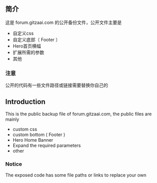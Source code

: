 ## 简介

这是 forum.gitzaai.com 的公开备份文件，公开文件主要是

- 自定义css
- 自定义底部（ Footer ）
- Hero首页横幅
- 扩展所需的参数
- 其他

### 注意

公开的代码有一些文件路径或链接需要替换你自己的


## Introduction

This is the public backup file of forum.gitzaai.com, the public files are mainly

- custom css
- custom bottom ( Footer )
- Hero Home Banner
- Expand the required parameters
- other

### Notice

The exposed code has some file paths or links to replace your own
